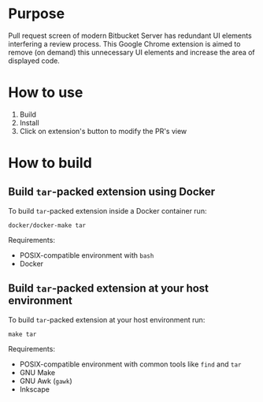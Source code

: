 # Purpose

Pull request screen of modern Bitbucket Server has redundant UI elements interfering a review process. This Google Chrome extension is aimed to remove (on demand) this unnecessary UI elements and increase the area of displayed code.

# How to use

1. Build
2. Install
3. Click on extension's button to modify the PR's view

# How to build

## Build `tar`-packed extension using Docker

To build `tar`-packed extension inside a Docker container run:
```
docker/docker-make tar
```

Requirements:
* POSIX-compatible environment with `bash`
* Docker

## Build `tar`-packed extension at your host environment

To build `tar`-packed extension at your host environment run:
```
make tar
```

Requirements:
* POSIX-compatible environment with common tools like `find` and `tar`
* GNU Make
* GNU Awk (`gawk`)
* Inkscape
